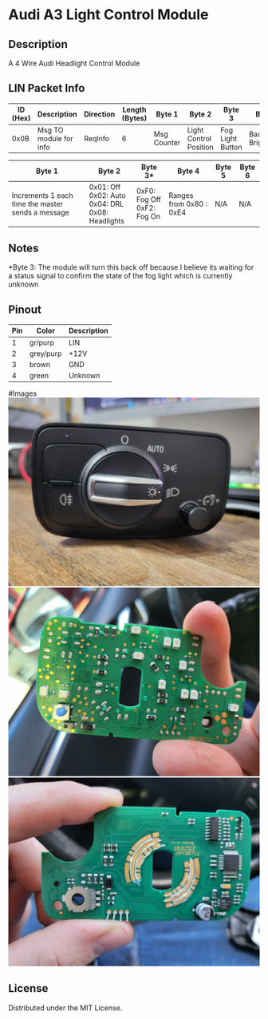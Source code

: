 # Audi A3 Light Control Module

## Description
A 4 Wire Audi Headlight Control Module

## LIN Packet Info

| ID (Hex) | Description | Direction | Length (Bytes) | Byte 1 | Byte 2 | Byte 3 | Byte 4 | Byte 5 | Byte 6 |
|----------|-------------|-----------|----------------|-------------|-------------|-------------|-------------|-------------|-------------|
| 0x0B | Msg TO module for info | ReqInfo | 6 | Msg Counter | Light Control Position | Fog Light Button | Backlight Brightness | Unknown | Unknown | 

| Byte 1 | Byte 2 | Byte 3* | Byte 4 | Byte 5 | Byte 6 |
|----------------|----------------|----------------|----------------|----------------|----------------|
| Increments 1 each time the master sends a message | 0x01: Off <br> 0x02: Auto <br> 0x04: DRL <br> 0x08: Headlights | 0xF0: Fog Off <br> 0xF2: Fog On | Ranges from 0x80 : 0xE4 | N/A | N/A |

## Notes
*Byte 3: The module will turn this back off because I believe its waiting for a status signal to confirm the state of the fog light which is currently unknown

## Pinout
| Pin | Color | Description |
|---------|---------|----------------------------------------|
| 1 | gr/purp | LIN |
| 2 | grey/purp | +12V |
| 3 | brown | GND |
| 4 | green | Unknown |

#Images
![LIN Module](images/lin_module.jpg)
![LIN Module Board Side 1](images/lin_module_Board_Side_1.jpg)
![LIN Module Board Side 1](images/lin_module_Board_Side_2.jpg)

## License
Distributed under the MIT License.
